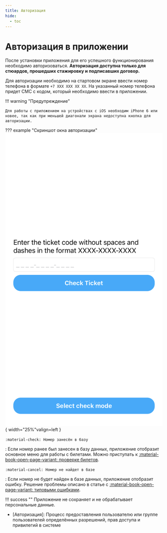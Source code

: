 ```yaml
---
title: Авторизация
hide:
  - toc
---
```


# Авторизация в приложении

После установки приложения для его успешного функционирования необходимо авторизоваться. **Авторизация доступна только для стюардов, прошедших стажировку и подписавших договор.**

Для авторизации необходимо на стартовом экране ввести номер телефона в формате `+7 XXX XXX XX XX`. На указанный номер телефона придет СМС с кодом, который необходимо ввести в приложении. 

!!! warning "Предупреждение"

    Для работы с приложением на устройствах с iOS необходим iPhone 6 или новее, так как при меньшей диагонали экрана недоступна кнопка для авторизации.

??? example "Скриншот окна авторизации"
    ![Главное меню приложения](../../assets/images/app-2.jpeg){ width="25%"valign=left }

`:material-check: Номер занесён в базу`

:   Если номер ранее был занесен в базу данных, приложение отобразит основное меню для работы с билетами. Можно приступать к 
    [:material-book-open-page-variant: проверке билетов](tickets.md). 

`:material-cancel: Номер не найдет в базе`

:   Если номер не будет найден в базе данных, приложение отобразит ошибку. Решение проблемы описано в статье с 
    [:material-book-open-page-variant: типовыми ошибками](errors.md).

!!! success ""
    Приложение не сохраняет и не обрабатывает персональные данные.
    
    
* [Авторизация]: Процесс предоставления пользователю или группе пользователей определённых разрешений, прав доступа и привилегий в системе
